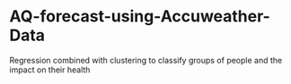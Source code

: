 # AQ-forecast-using-Accuweather-Data
Regression combined with clustering to classify groups of people and the impact on their health
